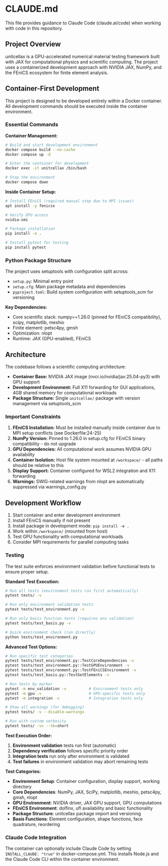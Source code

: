 # CLAUDE.md

This file provides guidance to Claude Code (claude.ai/code) when working with code in this repository.

## Project Overview

unitcellax is a GPU-accelerated numerical material testing framework built with JAX for computational physics and scientific computing. The project uses a containerized development approach with NVIDIA JAX, NumPy, and the FEniCS ecosystem for finite element analysis.

## Container-First Development

This project is designed to be developed entirely within a Docker container. All development commands should be executed inside the container environment.

### Essential Commands

**Container Management:**
```bash
# Build and start development environment
docker compose build --no-cache
docker compose up -d

# Enter the container for development
docker exec -it unitcellax /bin/bash

# Stop the environment
docker compose down
```

**Inside Container Setup:**
```bash
# Install FEniCS (required manual step due to MPI issues)
apt install -y fenicsx

# Verify GPU access
nvidia-smi

# Package installation
pip install -e .

# Install pytest for testing
pip install pytest
```

### Python Package Structure

The project uses setuptools with configuration split across:
- `setup.py`: Minimal entry point
- `setup.cfg`: Main package metadata and dependencies
- `pyproject.toml`: Build system configuration with setuptools_scm for versioning

**Key Dependencies:**
- Core scientific stack: numpy==1.26.0 (pinned for FEniCS compatibility), scipy, matplotlib, meshio
- Finite element: petsc4py, gmsh  
- Optimization: nlopt
- Runtime: JAX (GPU-enabled), FEniCS

## Architecture

The codebase follows a scientific computing architecture:
- **Container Base:** NVIDIA JAX image (nvcr.io/nvidia/jax:25.04-py3) with GPU support
- **Development Environment:** Full X11 forwarding for GUI applications, 4GB shared memory for computational workloads
- **Package Structure:** Single `unitcellax/` package with version management via setuptools_scm

### Important Constraints

1. **FEniCS Installation:** Must be installed manually inside container due to MPI setup conflicts (see Dockerfile:24-25)
2. **NumPy Version:** Pinned to 1.26.0 in setup.cfg for FEniCS binary compatibility - do not upgrade
3. **GPU Dependencies:** All computational work assumes NVIDIA GPU availability
4. **Container Isolation:** Host file system mounted at `/workspace/` - all paths should be relative to this
5. **Display Support:** Container configured for WSL2 integration and X11 forwarding
6. **Warnings:** SWIG-related warnings from nlopt are automatically suppressed via warnings_config.py

## Development Workflow

1. Start container and enter development environment
2. Install FEniCS manually if not present
3. Install package in development mode: `pip install -e .`
4. Work within `/workspace/` (mounted from host)
5. Test GPU functionality with computational workloads
6. Consider MPI requirements for parallel computing tasks

### Testing

The test suite enforces environment validation before functional tests to ensure proper setup.

**Standard Test Execution:**
```bash
# Run all tests (environment tests run first automatically)
pytest tests/ -v

# Run only environment validation tests
pytest tests/test_environment.py -v

# Run only basis function tests (requires env validation)
pytest tests/test_basis.py -v

# Quick environment check (run directly)
python tests/test_environment.py
```

**Advanced Test Options:**
```bash
# Run specific test categories
pytest tests/test_environment.py::TestCoreDependencies -v
pytest tests/test_environment.py::TestGPUEnvironment -v
pytest tests/test_environment.py::TestFEniCSEnvironment -v
pytest tests/test_basis.py::TestGetElements -v

# Run tests by marker
pytest -m env_validation -v          # Environment tests only
pytest -m gpu -v                     # GPU-specific tests only  
pytest -m integration -v             # Integration tests only

# Show all warnings (for debugging)
pytest tests/ -v --disable-warnings

# Run with custom verbosity
pytest tests/ -vv --tb=short
```

**Test Execution Order:**
1. **Environment validation** tests run first (automatic)
2. **Dependency verification** follows specific priority order
3. **Integration tests** run only after environment is validated
4. **Test failures** in environment validation may abort remaining tests

**Test Categories:**
- **Environment Setup**: Container configuration, display support, working directory
- **Core Dependencies**: NumPy, JAX, SciPy, matplotlib, meshio, petsc4py, gmsh, nlopt
- **GPU Environment**: NVIDIA driver, JAX GPU support, GPU computations
- **FEniCS Environment**: dolfinx, ufl availability and basic functionality
- **Package Structure**: unitcellax package import and versioning
- **Basis Functions**: Element configuration, shape functions, face quadrature, reordering

### Claude Code Integration

The container can optionally include Claude Code by setting `INSTALL_CLAUDE: "true"` in docker-compose.yml. This installs Node.js and the Claude Code CLI within the container environment.